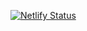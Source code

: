 [![Netlify Status](https://api.netlify.com/api/v1/badges/1acc86d3-9b8d-4cd1-82b7-04da3554a193/deploy-status)](https://app.netlify.com/sites/cirrus-design/deploys)